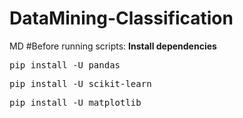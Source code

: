# DataMining-Classification
MD
#Before running scripts:
**Install dependencies**
<pre>pip install -U pandas</pre>
<pre>pip install -U scikit-learn</pre>
<pre>pip install -U matplotlib</pre>

